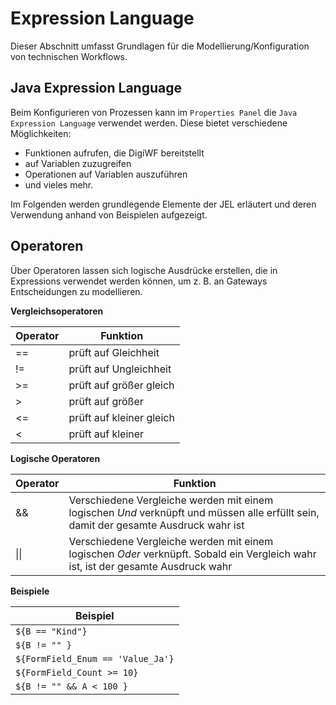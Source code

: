 # Expression Language

Dieser Abschnitt umfasst Grundlagen für die Modellierung/Konfiguration von technischen Workflows.

## Java Expression Language

Beim Konfigurieren von Prozessen kann im `Properties Panel` die `Java Expression Language` verwendet werden. Diese
bietet verschiedene Möglichkeiten:

* Funktionen aufrufen, die DigiWF bereitstellt
* auf Variablen zuzugreifen
* Operationen auf Variablen auszuführen
* und vieles mehr.

Im Folgenden werden grundlegende Elemente der JEL erläutert und deren Verwendung anhand von Beispielen aufgezeigt.

## Operatoren

Über Operatoren lassen sich logische Ausdrücke erstellen, die in Expressions verwendet werden können, um z. B. an
Gateways Entscheidungen zu modellieren.

**Vergleichsoperatoren**

| Operator | Funktion                 |
|----------|--------------------------|
| ==       | prüft auf Gleichheit     |
| !=       | prüft auf Ungleichheit   |
| >=       | prüft auf größer gleich  |
| >        | prüft auf größer         |
| <=       | prüft auf kleiner gleich |
| <        | prüft auf kleiner        |

**Logische Operatoren**

| Operator | Funktion                                                                                                                             |
|----------|--------------------------------------------------------------------------------------------------------------------------------------|
| &&       | Verschiedene Vergleiche werden mit einem logischen *Und* verknüpft und müssen alle erfüllt sein, damit der gesamte Ausdruck wahr ist |
| \|\|     | Verschiedene Vergleiche werden mit einem logischen *Oder* verknüpft. Sobald ein Vergleich wahr ist, ist der gesamte Ausdruck wahr    |

**Beispiele**

| Beispiel                          |
|-----------------------------------|
| `${B == "Kind"}`                  | Die Variable *B* enthält den Wert *Kind* |
| `${B != "" }`                     | Die Variable *B* ist *nicht leer* |
| `${FormField_Enum == 'Value_Ja'}` | Die Variable *FormField_Enum* ist gleich dem Wert *Value_Ja* |
| `${FormField_Count >= 10}`        | Die Variable *FormField_Count* ist *größer gleich 10* |
| `${B != "" && A < 100 }`          | Die Variable *B* ist *nicht leer* und *A* ist kleiner als *100* |